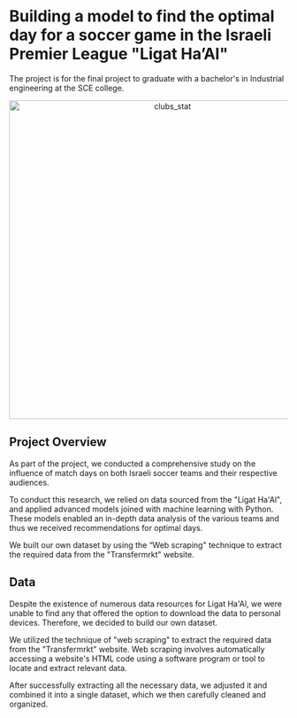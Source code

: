 # Building a model to find the optimal day for a soccer game in the Israeli Premier League "Ligat Ha’Al"
The project is for the final project to graduate with a bachelor's in Industrial engineering at the SCE college.
<p align="center">
  <img width="575" alt="clubs_stat" src="https://github.com/Tali-Kr/Final-Project/assets/126663704/9d074c13-e542-41d5-950a-592e15cc60b3" align="center">
  </p>

## Project Overview
As part of the project, we conducted a comprehensive study on the influence of match days on both Israeli soccer teams and their respective audiences.

To conduct this research, we relied on data sourced from the "Ligat Ha'Al", and applied advanced models joined with machine learning with Python. These models enabled an in-depth data analysis of the various teams and thus we received recommendations for optimal days.

We built our own dataset by using the “Web scraping" technique to extract the required data from the "Transfermrkt" website.

## Data
Despite the existence of numerous data resources for Ligat Ha'Al, we were unable to find any that offered the option to download the data to personal devices. Therefore, we decided to build our own dataset.

We utilized the technique of "web scraping" to extract the required data from the "Transfermrkt" website. Web scraping involves automatically accessing a website's HTML code using a software program or tool to locate and extract relevant data.

After successfully extracting all the necessary data, we adjusted it and combined it into a single dataset, which we then carefully cleaned and organized.
